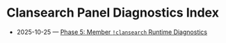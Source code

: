 # Clansearch Panel Diagnostics Index

- 2025-10-25 — [Phase 5: Member `!clansearch` Runtime Diagnostics](./2025-10-25_clansearch_member_runtime_diagnostics.md)
